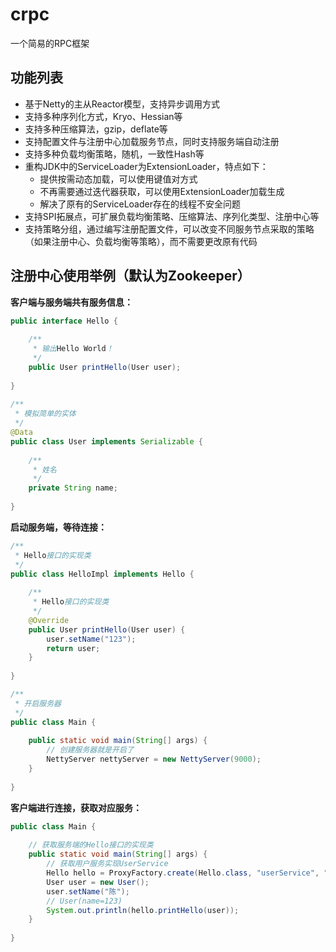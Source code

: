 # crpc
一个简易的RPC框架

## 功能列表
+ 基于Netty的主从Reactor模型，支持异步调用方式
+ 支持多种序列化方式，Kryo、Hessian等
+ 支持多种压缩算法，gzip，deflate等
+ 支持配置文件与注册中心加载服务节点，同时支持服务端自动注册
+ 支持多种负载均衡策略，随机，一致性Hash等
+ 重构JDK中的ServiceLoader为ExtensionLoader，特点如下：
    + 提供按需动态加载，可以使用键值对方式
    + 不再需要通过迭代器获取，可以使用ExtensionLoader加载生成
    + 解决了原有的ServiceLoader存在的线程不安全问题
+ 支持SPI拓展点，可扩展负载均衡策略、压缩算法、序列化类型、注册中心等
+ 支持策略分组，通过编写注册配置文件，可以改变不同服务节点采取的策略（如果注册中心、负载均衡等策略），而不需要更改原有代码

## 注册中心使用举例（默认为Zookeeper）
**客户端与服务端共有服务信息：**
```Java
public interface Hello {  
  
    /**  
     * 输出Hello World！  
     */  
    public User printHello(User user);  
  
}
 
/**  
 * 模拟简单的实体  
 */  
@Data  
public class User implements Serializable {  
  
    /**  
     * 姓名  
     */  
    private String name;  
  
}
```

**启动服务端，等待连接：**
```Java
/**  
 * Hello接口的实现类  
 */  
public class HelloImpl implements Hello {  
  
    /**  
     * Hello接口的实现类  
     */  
    @Override  
    public User printHello(User user) {  
        user.setName("123");  
        return user;  
    }  
  
}

/**  
 * 开启服务器  
 */  
public class Main {  
  
    public static void main(String[] args) {  
        // 创建服务器就是开启了  
        NettyServer nettyServer = new NettyServer(9000);  
    }  
  
}
```

**客户端进行连接，获取对应服务：**
```Java
public class Main {  
  
    // 获取服务端的Hello接口的实现类  
    public static void main(String[] args) {  
        // 获取用户服务实现UserService  
        Hello hello = ProxyFactory.create(Hello.class, "userService", "HelloImpl");  
        User user = new User();  
        user.setName("陈");  
        // User(name=123)
        System.out.println(hello.printHello(user));  
    }  
  
}
```